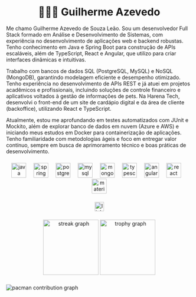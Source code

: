 <h1 align="center">👩🏻‍💻 Guilherme Azevedo</h1>

Me chamo Guilherme Azevedo de Souza Leão. Sou um desenvolvedor Full Stack formado em Análise e Desenvolvimento de Sistemas, com experiência no desenvolvimento de aplicações web e backend robustas. Tenho conhecimento em Java e Spring Boot para construção de APIs escaláveis, além de TypeScript, React e Angular, que utilizo para criar interfaces dinâmicas e intuitivas.

Trabalho com bancos de dados SQL (PostgreSQL, MySQL) e NoSQL (MongoDB), garantindo modelagem eficiente e desempenho otimizado. Tenho experiência no desenvolvimento de APIs REST e já atuei em projetos acadêmicos e profissionais, incluindo soluções de controle financeiro e aplicativos voltados à gestão de informações de pets. Na Harena Tech, desenvolvi o front-end de um site de cardápio digital e da área de cliente (backoffice), utilizando React e TypeScript.

Atualmente, estou me aprofundando em testes automatizados com JUnit e Mockito, além de explorar banco de dados em nuvem (Azure e AWS) e iniciando meus estudos em Docker para containerização de aplicações. Tenho familiaridade com metodologias ágeis e foco em entregar valor contínuo, sempre em busca de aprimoramento técnico e boas práticas de desenvolvimento.

###

<div align="center">
  <img src="https://cdn.jsdelivr.net/gh/devicons/devicon/icons/java/java-original.svg" height="40" alt="java logo"  />
  <img width="12" />
  <img src="https://cdn.jsdelivr.net/gh/devicons/devicon/icons/spring/spring-original.svg" height="40" alt="spring logo"  />
  <img width="12" />
  <img src="https://cdn.jsdelivr.net/gh/devicons/devicon/icons/postgresql/postgresql-original.svg" height="40" alt="postgresql logo"  />
  <img width="12" />
  <img src="https://cdn.jsdelivr.net/gh/devicons/devicon/icons/mysql/mysql-original.svg" height="40" alt="mysql logo"  />
  <img width="12" />
  <img src="https://cdn.jsdelivr.net/gh/devicons/devicon/icons/mongodb/mongodb-original.svg" height="40" alt="mongodb logo"  />
  <img width="12" />
  <img src="https://cdn.jsdelivr.net/gh/devicons/devicon/icons/typescript/typescript-original.svg" height="40" alt="typescript logo"  />
  <img width="12" />
  <img src="https://cdn.jsdelivr.net/gh/devicons/devicon/icons/angularjs/angularjs-original.svg" height="40" alt="angularjs logo"  />
  <img width="12" />
  <img src="https://cdn.jsdelivr.net/gh/devicons/devicon/icons/react/react-original.svg" height="40" alt="react logo"  />
  <img width="12" />
  <img src="https://cdn.jsdelivr.net/gh/devicons/devicon/icons/materialui/materialui-original.svg" height="40" alt="materialui logo"  />
</div>

###

<div align="center">
  <img src="https://img.shields.io/static/v1?message=LinkedIn&logo=linkedin&label=&color=0077B5&logoColor=white&labelColor=&style=for-the-badge" height="25" alt="linkedin logo"  />
</div>

###

###

<div align="center">
  <img src="https://streak-stats.demolab.com?user=Guilhermeazevedo1&locale=en&mode=daily&theme=dracula&hide_border=false&border_radius=5&order=3" height="150" alt="streak graph"  />
  <img src="https://github-profile-trophy.vercel.app?username=Guilhermeazevedo1&theme=dracula&column=-1&row=1&margin-w=8&margin-h=8&no-bg=false&no-frame=false&order=4" height="150" alt="trophy graph"  />
</div>

###

<picture>
  <source media="(prefers-color-scheme: dark)" srcset="https://raw.githubusercontent.com/Guilhermeazevedo1/Guilhermeazevedo1/output/pacman-contribution-graph-dark.svg">
  <source media="(prefers-color-scheme: light)" srcset="https://raw.githubusercontent.com/Guilhermeazevedo1/Guilhermeazevedo1/output/pacman-contribution-graph.svg">
  <img alt="pacman contribution graph" src="https://raw.githubusercontent.com/Guilhermeazevedo1/Guilhermeazevedo1/output/pacman-contribution-graph.svg">
</picture>

###
